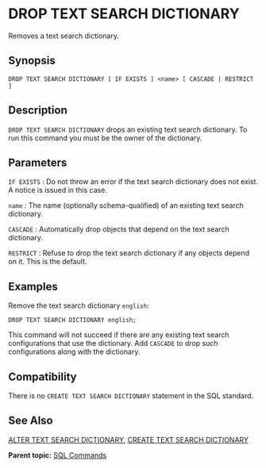 # DROP TEXT SEARCH DICTIONARY 

Removes a text search dictionary.

## <a id="section2"></a>Synopsis 

``` {#sql_command_synopsis}
DROP TEXT SEARCH DICTIONARY [ IF EXISTS ] <name> [ CASCADE | RESTRICT ]
```

## <a id="section3"></a>Description 

`DROP TEXT SEARCH DICTIONARY` drops an existing text search dictionary. To run this command you must be the owner of the dictionary.

## <a id="section4"></a>Parameters 

`IF EXISTS`
:   Do not throw an error if the text search dictionary does not exist. A notice is issued in this case.

`name`
:   The name \(optionally schema-qualified\) of an existing text search dictionary.

`CASCADE`
:   Automatically drop objects that depend on the text search dictionary.

`RESTRICT`
:   Refuse to drop the text search dictionary if any objects depend on it. This is the default.

## <a id="section5"></a>Examples 

Remove the text search dictionary `english`:

```
DROP TEXT SEARCH DICTIONARY english;
```

This command will not succeed if there are any existing text search configurations that use the dictionary. Add `CASCADE` to drop such configurations along with the dictionary.

## <a id="section6"></a>Compatibility 

There is no `CREATE TEXT SEARCH DICTIONARY` statement in the SQL standard.

## <a id="section7"></a>See Also 

[ALTER TEXT SEARCH DICTIONARY](ALTER_TEXT_SEARCH_DICTIONARY.html), [CREATE TEXT SEARCH DICTIONARY](CREATE_TEXT_SEARCH_DICTIONARY.html)

**Parent topic:** [SQL Commands](../sql_commands/sql_ref.html)

